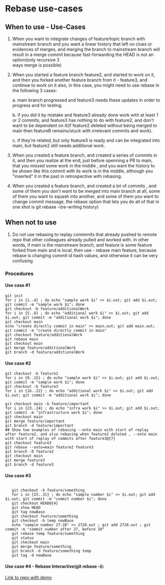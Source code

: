 # Rebase use-cases 

## When to use - Use-Cases
1. When you want to integrate changes of feature/topic branch with mainstream branch and you want a linear history that left no clues or evidences of 
   merges, and merging the branch to mainstream branch will result in a merge commit because fast-forwarding the HEAD is not an option(only recursive 3  
   ways merge is possible)
   
2. When you started a feature branch feature2, and started to work on it, and then you forked another feature branch from it - feature3, and continue to work on it also, in this case, you might need to use rebase in the following 3 cases:

      a. main branch progressed and feature3 needs these updates in order to progress and for testing.   
     
      b. if you did it by mistake and feature3 already done work with at least 1 or 2 commits, and feature3 has nothing to do with feature2, and 
         don't want to be dependent on it(if feature2 deleted without being merged to main then featureB remains/stuck with irrelevant commits and work).
         
      c. if they're related, but only feature3 is ready and can be integrated into main, but feature2 still needs additional work.
   
      
3. When you created a feature branch, and created a series of commits in it, and then you realize at the end, just before openning a PR to main, that you missed some work in the middle , and you want the history to be shown like this commit with its work is in the middle, although you "inserted" it in the past in retrospective with rebasing.

4. When you created a feature branch, and created a lot of commits , and some of them you don't want to be merged into main branch at all, some of them you want to squash into another, and some of them you want to change commit message, the rebase option that lets you do all of that in one shot is git rebase -i(re-writing history)

## When not to use

 1. Do not use rebasing to replay commmits that already pushed to remote repo that other colleagues already pulled and worked with.
    in other words, if main is the mainstream branch, and feature is some feature forked from main and is local, then use - rebase main feature, because rebase is changing commit id hash values, and otherwise it can be very confusing


### Procedures
#### Use case #1
```shell
git init 
for i in {1..4} ; do echo "sample work $i" >> $i.out; git add $i.out; git commit -m "sample work $i"; done
git checkout -b feature/additionalWork
for i in {5..8} ; do echo "additional work $i" >> $i.out; git add $i.out; git commit -m "additional work $i"; done
git checkout main
echo "create directly commit in main" >> main.out; git add main.out; git commit -m "create directly commit in main"
git checkout feature/additionalWork 
git rebase main
git checkout main
git merge feature/additionalWork
git branch -d feature/additionalWork
```

#### Use case #2
```shell
git checkout -b feature2
for i in {9..15} ; do echo "sample work $i" >> $i.out; git add $i.out; git commit -m "sample work $i"; done
git checkout -b feature3
for i in {16..22} ; do echo "additional work $i" >> $i.out; git add $i.out; git commit -m "additional work $i"; done

git checkout main -b feature/important
for i in {23..24} ; do echo "infra work $i" >> $i.out; git add $i.out; git commit -m "infrastructure work $i"; done
git checkout main
git merge feature/important
git branch -d feature/important
## Show two examples of rebasing --onto main with start of replay after feature2, and also rebasing when feature2 deleted , --onto main with start of replay of commits after feature3@{7}
git checkout feature3
git rebase --onto=main feature2 feature3
git branch -D feature2
git checkout main
git merge feature3
git branch -d feature3
```

#### Use case #3
```shell
   
   git checkout -b feature/something
   for i in {25..31} ; do echo "sample number $i" >> $i.out; git add $i.out; git commit -m "commit number $i"; done
   git checkout HEAD@{4}
   git show HEAD
   git tag newBase
   git checkout feature/something
   git checkout -b temp newBase
   echo "sample number 27-28" >> 2728.out ; git add 2728.out ; git commit -m "commit number after 27, before 28"
   git rebase temp feature/something
   git status
   git checkout main
   git merge feature/something
   git branch -d feature/something temp
   git tag -d newBase

```

#### Use case #4 - Rebase Interactive(git rebase -i):
[Link to repo with demo](https://github.com/zvigrinberg/git-interactive-rebase-demo/)




